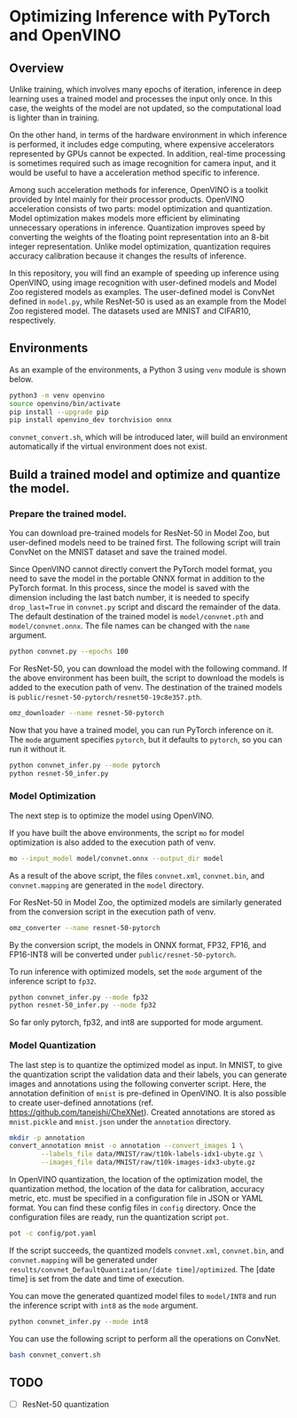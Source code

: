 # Optimizing Inference with PyTorch and OpenVINO

## Overview

Unlike training, which involves many epochs of iteration, inference in deep learning uses a trained model and processes the input only once. In this case, the weights of the model are not updated, so the computational load is lighter than in training.

On the other hand, in terms of the hardware environment in which inference is performed, it includes edge computing, where expensive accelerators represented by GPUs cannot be expected. In addition, real-time processing is sometimes required such as image recognition for camera input, and it would be useful to have a acceleration method specific to inference.

Among such acceleration methods for inference, OpenVINO is a toolkit provided by Intel mainly for their processor products. OpenVINO acceleration consists of two parts: model optimization and quantization. Model optimization makes models more efficient by eliminating unnecessary operations in inference. Quantization improves speed by converting the weights of the floating point representation into an 8-bit integer representation. Unlike model optimization, quantization requires accuracy calibration because it changes the results of inference.

In this repository, you will find an example of speeding up inference using OpenVINO, using image recognition with user-defined models and Model Zoo registered models as examples. The user-defined model is ConvNet defined in `model.py`, while ResNet-50 is used as an example from the Model Zoo registered model. The datasets used are MNIST and CIFAR10, respectively.

## Environments

As an example of the environments, a Python 3 using `venv` module is shown below.

```bash
python3 -m venv openvino
source openvino/bin/activate
pip install --upgrade pip
pip install openvino_dev torchvision onnx
```

`convnet_convert.sh`, which will be introduced later, will build an environment automatically if the virtual environment does not exist.

## Build a trained model and optimize and quantize the model.

### Prepare the trained model.

You can download pre-trained models for ResNet-50 in Model Zoo, but user-defined models need to be trained first. The following script will train ConvNet on the MNIST dataset and save the trained model.

Since OpenVINO cannot directly convert the PyTorch model format, you need to save the model in the portable ONNX format in addition to the PyTorch format. In this process, since the model is saved with the dimension including the last batch number, it is needed to specify `drop_last=True` in `convnet.py` script and discard the remainder of the data. The default destination of the trained model is `model/convnet.pth` and `model/convnet.onnx`. The file names can be changed with the `name` argument.

```bash
python convnet.py --epochs 100
```

For ResNet-50, you can download the model with the following command. If the above environment has been built, the script to download the models is added to the execution path of venv. The destination of the trained models is `public/resnet-50-pytorch/resnet50-19c8e357.pth`.

```bash
omz_downloader --name resnet-50-pytorch
```

Now that you have a trained model, you can run PyTorch inference on it. The `mode` argument specifies `pytorch`, but it defaults to `pytorch`, so you can run it without it.

```bash
python convnet_infer.py --mode pytorch
python resnet-50_infer.py
```

### Model Optimization

The next step is to optimize the model using OpenVINO.

If you have built the above environments, the script `mo` for model optimization is also added to the execution path of venv.

```bash
mo --input_model model/convnet.onnx --output_dir model
```

As a result of the above script, the files `convnet.xml`, `convnet.bin`, and `convnet.mapping` are generated in the `model` directory.

For ResNet-50 in Model Zoo, the optimized models are similarly generated from the conversion script in the execution path of venv.

```bash
omz_converter --name resnet-50-pytorch
```

By the conversion script, the models in ONNX format, FP32, FP16, and FP16-INT8 will be converted under `public/resnet-50-pytorch`.

To run inference with optimized models, set the `mode` argument of the inference script to `fp32`.

```bash
python convnet_infer.py --mode fp32
python resnet-50_infer.py --mode fp32
```

So far only pytorch, fp32, and int8 are supported for mode argument.

### Model Quantization

The last step is to quantize the optimized model as input. 
In MNIST, to give the quantization script the validation data and their labels, you can generate images and annotations using the following converter script. Here, the annotation definition of `mnist` is pre-defined in OpenVINO. It is also possible to create user-defined annotations (ref. https://github.com/taneishi/CheXNet). Created annotations are stored as `mnist.pickle` and `mnist.json` under the `annotation` directory.

```bash
mkdir -p annotation
convert_annotation mnist -o annotation --convert_images 1 \
        --labels_file data/MNIST/raw/t10k-labels-idx1-ubyte.gz \
        --images_file data/MNIST/raw/t10k-images-idx3-ubyte.gz
```

In OpenVINO quantization, the location of the optimization model, the quantization method, the location of the data for calibration, accuracy metric, etc. must be specified in a configuration file in JSON or YAML format. You can find these config files in `config` directory. Once the configuration files are ready, run the quantization script `pot`.

```bash
pot -c config/pot.yaml
```

If the script succeeds, the quantized models `convnet.xml`, `convnet.bin`, and `convnet.mapping` will be generated under `results/convnet_DefaultQuantization/[date time]/optimized`. The [date time] is set from the date and time of execution.

You can move the generated quantized model files to `model/INT8` and run the inference script with `int8` as the `mode` argument.

```bash
python convnet_infer.py --mode int8
```

You can use the following script to perform all the operations on ConvNet.

```bash
bash convnet_convert.sh
```

## TODO

- [ ] ResNet-50 quantization
